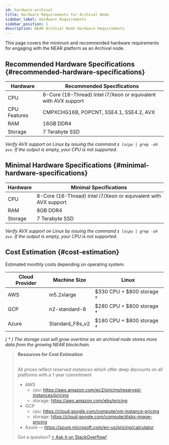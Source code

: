 ```yaml
---
id: hardware-archival
title: Hardware Requirements for Archival Node
sidebar_label: Hardware Requirements
sidebar_position: 1
description: NEAR Archival Node Hardware Requirements
---
```


This page covers the minimum and recommended hardware requirements for engaging with the NEAR platform as an Archival node.


## Recommended Hardware Specifications {#recommended-hardware-specifications}

| Hardware       |  Recommended Specifications                                               |
| -------------- | -----------------------------------------------------------------------   |
| CPU            | 8-Core (16-Thread) Intel i7/Xeon or equivalent with AVX support           |
| CPU Features   | CMPXCHG16B, POPCNT, SSE4.1, SSE4.2, AVX                                   |
| RAM            | 16GB DDR4                                                                 |
| Storage        | 7 Terabyte SSD                                                            |

_Verify AVX support on Linux by issuing the command ```$ lscpu | grep -oh  avx```. If the output is empty, your CPU is not supported._


## Minimal Hardware Specifications {#minimal-hardware-specifications}

| Hardware       |  Minimal Specifications                                                    |
| -------------- | -------------------------------------------------------------------------- |
| CPU            | 8-Core (16-Thread) Intel i7/Xeon or equivalent with AVX support            |
| RAM            | 8GB DDR4                                                                   |
| Storage        | 7 Terabyte SSD                                                             |

_Verify AVX support on Linux by issuing the command ```$ lscpu | grep -oh  avx```. If the output is empty, your CPU is not supported._

## Cost Estimation {#cost-estimation}

Estimated monthly costs depending on operating system:

| Cloud Provider | Machine Size    | Linux                     |
| -------------- | --------------- | ------------------------  |
| AWS            | m5.2xlarge      | $330 CPU + $800 storage † |
| GCP            | n2-standard-8   | $280 CPU + $800 storage † |
| Azure          | Standard_F8s_v2 | $180 CPU + $800 storage † |

_( † ) The storage cost will grow overtime as an archival node stores more data from the growing NEAR blockchain._


<blockquote class="info">
<strong>Resources for Cost Estimation</strong><br /><br />

All prices reflect *reserved instances* which offer deep discounts on all platforms with a 1 year commitment

- AWS
  - cpu: https://aws.amazon.com/ec2/pricing/reserved-instances/pricing
  - storage: https://aws.amazon.com/ebs/pricing
- GCP
  - cpu: https://cloud.google.com/compute/vm-instance-pricing
  - storage: https://cloud.google.com/compute/disks-image-pricing
- Azure — https://azure.microsoft.com/en-us/pricing/calculator

</blockquote>

> Got a question?
> <a href="https://stackoverflow.com/questions/tagged/nearprotocol"> > <h8>Ask it on StackOverflow!</h8></a>
